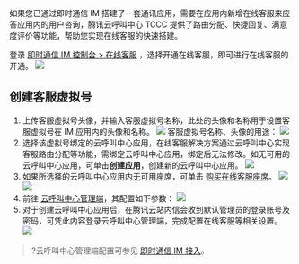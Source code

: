 如果您已通过即时通信 IM 搭建了一套通讯应用，需要在应用内新增在线客服来应答应用内的用户咨询，腾讯云呼叫中心 TCCC 提供了路由分配、快捷回复、满意度评价等功能，帮助您实现在线客服的快速搭建。

登录 [即时通信 IM 控制台 > 在线客服](https://console.cloud.tencent.com/im/online-service) ，选择开通在线客服，即可进行在线客服的开通。
![](https://qcloudimg.tencent-cloud.cn/raw/bcf7deb3f043bb5dd3495955910c9652.png)

## 创建客服虚拟号
1. 上传客服虚拟号头像，并输入客服虚拟号名称，此处的头像和名称用于设置客服虚拟号在 IM 应用内的头像和名称。
![](https://qcloudimg.tencent-cloud.cn/raw/70200a0d3015cc60290c4ccb94069aba.png)
客服虚拟号名称、头像的用途：
![](https://qcloudimg.tencent-cloud.cn/raw/f8dbd56e1e7c755722e1c749ed1d66e0.png)
2. 选择该虚拟号绑定的云呼叫中心应用，在线客服解决方案通过云呼叫中心实现客服路由分配等功能，需绑定云呼叫中心应用，绑定后无法修改。如无可用的云呼叫中心应用，可单击**创建应用**，创建新的云呼叫中心应用。
![](https://qcloudimg.tencent-cloud.cn/raw/0d4c75435db8b34a6d581674d0fed396.png)
3. 如果所选择的云呼叫中心应用内无可用座席，可单击 [购买在线客服座席](https://buy.cloud.tencent.com/ccc_seat)。
![](https://qcloudimg.tencent-cloud.cn/raw/78c33d08366b05955e3845c5c6f0f174.png)
![](https://qcloudimg.tencent-cloud.cn/raw/9b318c5ce2dc2dea3333baf9b6ffb483.png)
4. 前往 [云呼叫中心管理端](https://console.cloud.tencent.com/ccc)，其配置如下参数：
![](https://qcloudimg.tencent-cloud.cn/raw/2854a0f1b5bbd1a35c1dc73439a44caa.png)
5. 对于创建云呼叫中心应用后，在腾讯云站内信会收到默认管理员的登录账号及密码，可凭此内容登录云呼叫中心管理端，完成配置在线客服等相关设置。
![](https://qcloudimg.tencent-cloud.cn/raw/8600dbb0f1a0f98381c89a83cf3afc85.png)
>?云呼叫中心管理端配置可参见 [即时通信 IM 接入](xxxx)。
